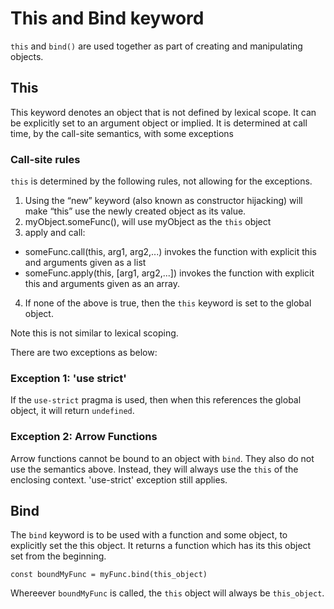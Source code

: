# This and Bind keyword

`this` and `bind()`  are used together as part of creating and manipulating
objects.


## This

This keyword denotes an object that is not defined by lexical scope. It can be explicitly set to an argument object or implied. It is determined at call time, by the call-site semantics, with some exceptions

### Call-site rules

`this` is determined by the following rules, not allowing for the exceptions.

1. Using the “new” keyword (also known as constructor hijacking) will make “this” use the newly created object as its value.
2. myObject.someFunc(), will use myObject as the `this` object
3. apply and call:
- someFunc.call(this, arg1, arg2,...) invokes the function with explicit this and arguments given as a list
- someFunc.apply(this, [arg1, arg2,...]) invokes the function with explicit this and arguments given as an array.
4. If none of the above is true, then the `this` keyword is set to the global object.

Note this is not similar to lexical scoping.

There are two exceptions as below:

### Exception 1: 'use strict'

If the `use-strict` pragma is used, then when this references the global object, it will return `undefined`. 

### Exception 2: Arrow Functions

Arrow functions cannot be bound to an object with `bind`. They also do not use the semantics above. Instead, they will always use the `this` of the enclosing context. 'use-strict' exception still applies.

## Bind

The `bind` keyword is to be used with a function and some object, to explicitly set the this object. It returns a function which has its this object set from the beginning.

```
const boundMyFunc = myFunc.bind(this_object)
```

Whereever `boundMyFunc` is called, the `this` object will always be `this_object`.
